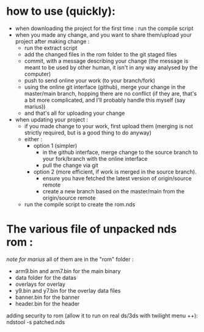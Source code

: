 # how to use (quickly):
- when downloading the project for the first time : run the compile script
- when you made any change, and you want to share them/upload your project after making change :
  - run the extract script
  - add the changed files in the rom folder to the git staged files
  - commit, with a message describing your change (the message is meant to be used by other human, it isn't in any way analysed by the computer)
  - push to send online your work (to your branch/fork)
  - using the online git interface (github), merge your change in the master/main branch, hopping there are no conflict (if they are, that's a bit more complicated, and I'll probably handle this myself (say marius))
  - and that's all for uploading your change
- when updating your project :
  - if you made change to your work, first upload them (merging is not strictly required, but is a good thing to do anyway)
  - either :
    - option 1 (simpler)
      - in the github interface, merge change to the source branch to your fork/branch with the online interface
      - pull the change via git
    - option 2 (more efficient, if work is merged in the source branch).
      - ensure you have fetched the latest version of origin/source remote
      - create a new branch based on the master/main from the origin/source remote
  - run the compile script to create the rom.nds

# The various file of unpacked nds rom :
*note for marius*
all of them are in the "rom" folder :
- arm9.bin and arm7.bin for the main binary
- data folder for the datas
- overlays for overlay
- y9.bin and y7.bin for the overlay data files
- banner.bin for the banner
- header.bin for the header

adding security to rom (allow it to run on real ds/3ds with twilight menu ++): ndstool -s patched.nds